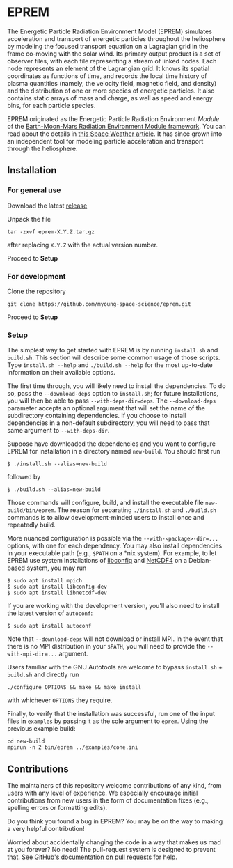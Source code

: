 # EPREM

The Energetic Particle Radiation Environment Model (EPREM) simulates acceleration and transport of energetic particles throughout the heliosphere by modeling the focused transport equation on a Lagragian grid in the frame co-moving with the solar wind. Its primary output product is a set of observer files, with each file representing a stream of linked nodes. Each node represents an element of the Lagrangian grid. It knows its spatial coordinates as functions of time, and records the local time history of plasma quantities (namely, the velocity field, magnetic field, and density) and the distribution of one or more species of energetic particles. It also contains static arrays of mass and charge, as well as speed and energy bins, for each particle species.

EPREM originated as the Energetic Particle Radiation Environment *Module* of the [Earth-Moon-Mars Radiation Environment Module framework](https://emmrem.unh.edu/index.html). You can read about the details in [this Space Weather article](https://ui.adsabs.harvard.edu/abs/2010SpWea...8.0E02S/abstract). It has since grown into an independent tool for modeling particle acceleration and transport through the heliosphere.

## Installation

### For general use

Download the latest [release](https://github.com/myoung-space-science/eprem/releases)

Unpack the file
```
tar -zxvf eprem-X.Y.Z.tar.gz
```
after replacing `X.Y.Z` with the actual version number.

Proceed to **Setup**

### For development

Clone the repository
```
git clone https://github.com/myoung-space-science/eprem.git
```

Proceed to **Setup**

### Setup

The simplest way to get started with EPREM is by running `install.sh` and `build.sh`. This section will describe some common usage of those scripts. Type `install.sh --help` and `./build.sh --help` for the most up-to-date information on their available options.

The first time through, you will likely need to install the dependencies. To do so, pass the `--download-deps` option to `install.sh`; for future installations, you will then be able to pass `--with-deps-dir=deps`. The `--download-deps` parameter accepts an optional argument that will set the name of the subdirectory containing dependencies. If you choose to install dependencies in a non-default subdirectory, you will need to pass that same argument to `--with-deps-dir`.

Suppose have downloaded the dependencies and you want to configure EPREM for installation in a directory named `new-build`. You should first run
```
$ ./install.sh --alias=new-build
```
followed by
```
$ ./build.sh --alias=new-build
```
Those commands will configure, build, and install the executable file `new-build/bin/eprem`. The reason for separating `./install.sh` and `./build.sh` commands is to allow development-minded users to install once and repeatedly build.

More nuanced configuration is possible via the `--with-<package>-dir=...` options, with one for each dependency. You may also install dependencies in your executable path (e.g., `$PATH` on a *nix system). For example, to let EPREM use system installations of [libconfig]([libconfig](http://hyperrealm.github.io/libconfig/)) and [NetCDF4](https://www.unidata.ucar.edu/software/netcdf/) on a Debian-based system, you may run
```
$ sudo apt install mpich
$ sudo apt install libconfig-dev
$ sudo apt install libnetcdf-dev
```

If you are working with the development version, you'll also need to install the latest version of `autoconf`:
```
$ sudo apt install autoconf
```

Note that `--download-deps` will not download or install MPI. In the event that there is no MPI distribution in your `$PATH`, you will need to provide the `--with-mpi-dir=...` argument.

Users familiar with the GNU Autotools are welcome to bypass `install.sh` + `build.sh` and directly run
```
./configure OPTIONS && make && make install
```
with whichever `OPTIONS` they require.

Finally, to verify that the installation was successful, run one of the input files in `examples` by passing it as the sole argument to `eprem`. Using the previous example build:
```
cd new-build
mpirun -n 2 bin/eprem ../examples/cone.ini 
```

## Contributions

The maintainers of this repository welcome contributions of any kind, from users with any level of experience. We especially encourage initial contributions from new users in the form of documentation fixes (e.g., spelling errors or formatting edits).

Do you think you found a bug in EPREM? You may be on the way to making a very helpful contribution!

Worried about accidentally changing the code in a way that makes us mad at you forever? No need! The pull-request system is designed to prevent that. See [GitHub's documentation on pull requests](https://docs.github.com/en/pull-requests) for help.
